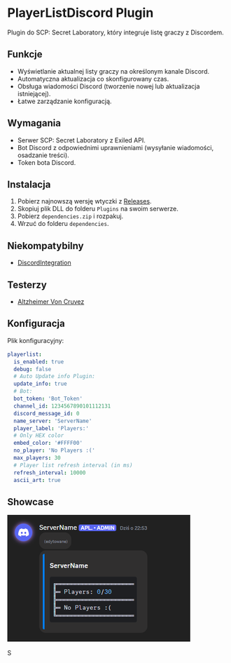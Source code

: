 # PlayerListDiscord Plugin  

Plugin do SCP: Secret Laboratory, który integruje listę graczy z Discordem.

## Funkcje  

- Wyświetlanie aktualnej listy graczy na określonym kanale Discord.  
- Automatyczna aktualizacja co skonfigurowany czas.  
- Obsługa wiadomości Discord (tworzenie nowej lub aktualizacja istniejącej).  
- Łatwe zarządzanie konfiguracją.  

## Wymagania  

- Serwer SCP: Secret Laboratory z Exiled API.  
- Bot Discord z odpowiednimi uprawnieniami (wysyłanie wiadomości, osadzanie treści).  
- Token bota Discord.   

## Instalacja  

1. Pobierz najnowszą wersję wtyczki z [Releases](https://github.com/Cat-Potato/PlayerListDiscord/releases).  
2. Skopiuj plik DLL do folderu `Plugins` na swoim serwerze.
3. Pobierz `dependencies.zip` i rozpakuj.
4. Wrzuć do folderu `dependencies`.

## Niekompatybilny
- [DiscordIntegration](https://github.com/Exiled-Team/DiscordIntegration)

## Testerzy
- [Altzheimer Von Cruvez](https://steamcommunity.com/profiles/76561199515830986/)

## Konfiguracja  

Plik konfiguracyjny:  

```yml
playerlist:
  is_enabled: true
  debug: false
  # Auto Update info Plugin:
  update_info: true
  # Bot:
  bot_token: 'Bot_Token'
  channel_id: 1234567890101112131
  discord_message_id: 0
  name_server: 'ServerName'
  player_label: 'Players:'
  # Only HEX color
  embed_color: '#FFFF00'
  no_player: 'No Players :('
  max_players: 30
  # Player list refresh interval (in ms)
  refresh_interval: 10000
  ascii_art: true
```

## Showcase
<img src="preview1.png">

S
